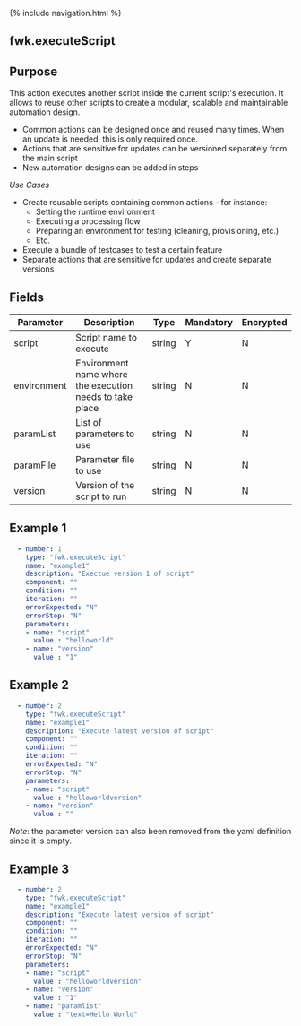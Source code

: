 {% include navigation.html %}
## fwk.executeScript
## Purpose
This action executes another script inside the current script's execution. 
It allows to reuse other scripts to create a modular, scalable and maintainable automation design.
* Common actions can be designed once and reused many times. When an update is needed, this is only required once.
* Actions that are sensitive for updates can be versioned separately from the main script
* New automation designs can be added in steps

*Use Cases*
* Create reusable scripts containing common actions - for instance:
  * Setting the runtime environment
  * Executing a processing flow
  * Preparing an environment for testing (cleaning, provisioning, etc.)
  * Etc.
* Execute a bundle of testcases to test a certain feature
* Separate actions that are sensitive for updates and create separate versions

## Fields

|Parameter|Description|Type|Mandatory|Encrypted|
|---------|-----------|----|---------|---------|
|script|Script name to execute|string|Y|N|
|environment|Environment name where the execution needs to take place|string|N|N|
|paramList|List of parameters to use|string|N|N|
|paramFile|Parameter file to use|string|N|N|
|version|Version of the script to run|string|N|N|

## Example 1
```yaml
  - number: 1
    type: "fwk.executeScript"
    name: "example1"
    description: "Exectue version 1 of script"
    component: ""
    condition: ""
    iteration: ""
    errorExpected: "N"
    errorStop: "N"
    parameters:
    - name: "script"
      value : "helloworld"
    - name: "version"
      value : "1"
```
## Example 2
```yaml
  - number: 2
    type: "fwk.executeScript"
    name: "example1"
    description: "Execute latest version of script"
    component: ""
    condition: ""
    iteration: ""
    errorExpected: "N"
    errorStop: "N"
    parameters:
    - name: "script"
      value : "helloworldversion"
    - name: "version"
      value : ""
```
*Note*: the parameter version can also been removed from the yaml definition since it is empty.

## Example 3
```yaml
  - number: 2
    type: "fwk.executeScript"
    name: "example1"
    description: "Execute latest version of script"
    component: ""
    condition: ""
    iteration: ""
    errorExpected: "N"
    errorStop: "N"
    parameters:
    - name: "script"
      value : "helloworldversion"
    - name: "version"
      value : "1"
    - name: "paramlist"
      value : "text=Hello World"
```
